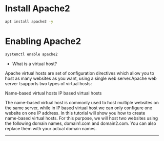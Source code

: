 # Install Apache2
```bash 
apt install apache2 -y
```

# Enabling Apache2
```bash
systemctl enable apache2
```
- What is a virtual host?

Apache virtual hosts are set of configuration directives which allow you to host as many websites as you want, using a single web server.Apache web server tsupports two types of virtual hosts:

Name-based virtual hosts
IP based virtual hosts

The name-based virtual host is commonly used to host multiple websites on the same server, while in IP based virtual host we can only configure one website on one IP address. In this tutorial will show you how to create name-based virtual hosts. For this purpose, we will host two websites using the following domain names, domain1.com and domain2.com. You can also replace them with your actual domain names.

---------------------------------------------------------------------------------------------------------------------


